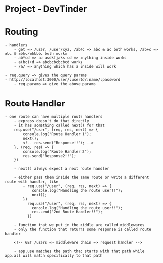 # Project - DevTinder

# Routing
    - handlers
        - get => /user, /user/xyz, /ab?c => abc & ac both works, /ab+c => abc & abbc/abbbbc both works
        - ab*cd => ab asdkfjaks cd => anything inside works
        - a(bc)+d => abcbcbcbcbcd works
        - /a/ => anything which has a inside will work

    - req.query => gives the query params
    - http://localhost:3000/user/:userId/:name/:password
        - req.params => give the above params

# Route Handler
    - one route can have multiple route handlers
        - express doesn't do that directly 
        - it has something called next() for that
        req.use("/user", (req, res, next) => {
            console.log("Route Handler 1");
            next();
            <!-- res.send("Response!!"); -->
        }, (req, res) => {
            console.log("Route Handler 2");
            res.send("Response2!!");
        })

        - next() always expect a next route handler
        
        - either pass them inside the same route or write a different route with handler, like
            - req.use("/user", (req, res, next) => {
                console.log("Handling the route user!!");
                next();
            })
              req.use("/user", (req, res, next) => {
                console.log("Handling the route user!!");
                res.send("2nd Route Handler!!");
              })

        - function that we put in the middle are called middlewares 
        - only the function that returns some response is called route handler

        <!-- GET /users => middleware chain => request handler -->

        - app.use matches the path that starts with that path while app.all will match specifically to that path